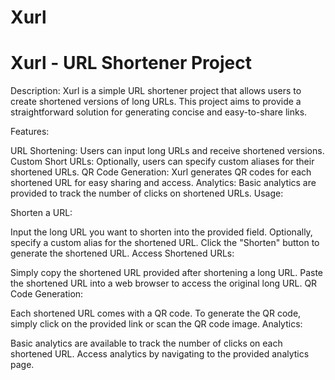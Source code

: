 # Xurl

# Xurl - URL Shortener Project

Description:
Xurl is a simple URL shortener project that allows users to create shortened versions of long URLs. This project aims to provide a straightforward solution for generating concise and easy-to-share links.

Features:

URL Shortening: Users can input long URLs and receive shortened versions.
Custom Short URLs: Optionally, users can specify custom aliases for their shortened URLs.
QR Code Generation: Xurl generates QR codes for each shortened URL for easy sharing and access.
Analytics: Basic analytics are provided to track the number of clicks on shortened URLs.
Usage:

Shorten a URL:

Input the long URL you want to shorten into the provided field.
Optionally, specify a custom alias for the shortened URL.
Click the "Shorten" button to generate the shortened URL.
Access Shortened URLs:

Simply copy the shortened URL provided after shortening a long URL.
Paste the shortened URL into a web browser to access the original long URL.
QR Code Generation:

Each shortened URL comes with a QR code.
To generate the QR code, simply click on the provided link or scan the QR code image.
Analytics:

Basic analytics are available to track the number of clicks on each shortened URL.
Access analytics by navigating to the provided analytics page.
